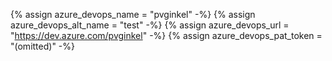 {% assign azure_devops_name = "pvginkel" -%}
{% assign azure_devops_alt_name = "test" -%}
{% assign azure_devops_url = "https://dev.azure.com/pvginkel" -%}
{% assign azure_devops_pat_token = "(omitted)" -%}
